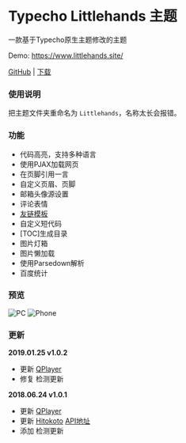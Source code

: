 # Typecho Littlehands 主题

一款基于Typecho原生主题修改的主题

Demo: https://www.littlehands.site/

[GitHub](https://github.com/moeshin/Typecho-Theme-Littlehands) | [下载](https://codeload.github.com/moeshin/Typecho-Theme-Littlehands/zip/master)

### 使用说明

把主题文件夹重命名为 `Littlehands`，名称太长会报错。

### 功能

- 代码高亮，支持多种语言
- 使用PJAX加载网页
- 在页脚引用一言
- 自定义页眉、页脚
- 邮箱头像源设置
- 评论表情
- [友链模板](https://github.com/moeshin/Typecho-Theme-Littlehands/wiki/友链模板)
- 自定义短代码
- \[TOC\]生成目录
- 图片灯箱
- 图片懒加载
- 使用Parsedown解析
- 百度统计  

### 预览
![PC](https://www.littlehands.site/usr/uploads/2018/06/1331469966.png)
![Phone](https://www.littlehands.site/usr/uploads/2018/06/3486007663.png)

### 更新

**2019.01.25 v1.0.2**
- 更新 [QPlayer](https://github.com/moeshin/QPlayer)
- 修复 检测更新

**2018.06.24 v1.0.1**
- 更新 [QPlayer](https://github.com/moeshin/QPlayer)
- 更新 [Hitokoto](https://hitokoto.cn/) [API地址](https://hitokoto.cn/api)
- 添加 检测更新
